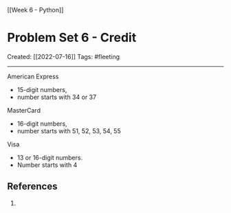 [[Week 6 - Python]]

# Problem Set 6 - Credit
Created:  [[2022-07-16]]
Tags: #fleeting 

---
American Express  
- 15-digit numbers, 
- number starts with 34 or 37


MasterCard 
- 16-digit numbers,
- number starts with 51, 52, 53, 54, 55


Visa  
- 13 or 16-digit numbers.
- Number starts with 4














## References
1. 